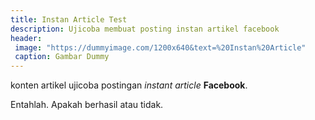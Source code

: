 ```yaml
---
title: Instan Article Test
description: Ujicoba membuat posting instan artikel facebook
header:
 image: "https://dummyimage.com/1200x640&text=%20Instan%20Article"
 caption: Gambar Dummy
---
```

konten artikel ujicoba postingan _instant article_ **Facebook**.

Entahlah. Apakah berhasil atau tidak.
